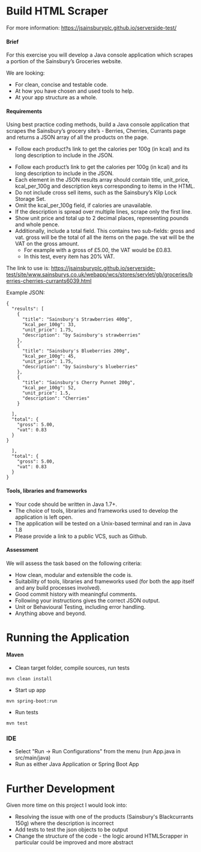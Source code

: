 # Build HTML Scraper

For more information: https://jsainsburyplc.github.io/serverside-test/

#### Brief
For this exercise you will develop a Java console application which scrapes a portion of the Sainsbury’s Groceries website.

We are looking:
- For clean, concise and testable code.
- At how you have chosen and used tools to help.
- At your app structure as a whole.

#### Requirements
Using best practice coding methods, build a Java console application that scrapes the Sainsbury’s grocery site’s - Berries, Cherries, Currants page and returns a JSON array of all the products on the page.

* Follow each product?s link to get the calories per 100g (in kcal) 
and its long description to include in the JSON.

- Follow each product’s link to get the calories per 100g (in kcal) and its long description to include in the JSON.
- Each element in the JSON results array should contain title, unit_price, kcal_per_100g and description keys corresponding to items in the HTML.
- Do not include cross sell items, such as the Sainsbury’s Klip Lock Storage Set.
- Omit the kcal_per_100g field, if calories are unavailable.
- If the description is spread over multiple lines, scrape only the first line.
- Show unit price and total up to 2 decimal places, representing pounds and whole pence.
- Additionally, include a total field. This contains two sub-fields: gross and vat. gross will be the total of all the items on the page. the vat will be the VAT on the gross amount.
    - For example with a gross of £5.00, the VAT would be £0.83.
    - In this test, every item has 20% VAT.

The link to use is: https://jsainsburyplc.github.io/serverside-test/site/www.sainsburys.co.uk/webapp/wcs/stores/servlet/gb/groceries/berries-cherries-currants6039.html

Example JSON:
```
{
  "results": [
    {
      "title": "Sainsbury's Strawberries 400g",
      "kcal_per_100g": 33,
      "unit_price": 1.75,
      "description": "by Sainsbury's strawberries"
    },
    {
      "title": "Sainsbury's Blueberries 200g",
      "kcal_per_100g": 45,
      "unit_price": 1.75,
      "description": "by Sainsbury's blueberries"
    },
    {
      "title": "Sainsbury's Cherry Punnet 200g",
      "kcal_per_100g": 52,
      "unit_price": 1.5,
      "description": "Cherries"
    }

  ],
  "total": {
    "gross": 5.00,
    "vat": 0.83
  }
}

  ],
  "total": {
    "gross": 5.00,
    "vat": 0.83
  }
}
```
#### Tools, libraries and frameworks
- Your code should be written in Java 1.7+.
- The choice of tools, libraries and frameworks used to develop the application is left open.
- The application will be tested on a Unix-based terminal and ran in Java 1.8
- Please provide a link to a public VCS, such as Github.

#### Assessment
We will assess the task based on the following criteria:
- How clean, modular and extensible the code is.
- Suitability of tools, libraries and frameworks used (for both the app itself and any build processes involved).
- Good commit history with meaningful comments.
- Following your instructions gives the correct JSON output.
- Unit or Behavioural Testing, including error handling.
- Anything above and beyond.

# Running the Application

#### Maven
- Clean target folder, compile sources, run tests
```
mvn clean install
```
- Start up app

```
mvn spring-boot:run
```
- Run tests
```
mvn test
```

### IDE
- Select "Run -> Run Configurations" from the menu (run App.java in src/main/java)
- Run as either Java Application or Spring Boot App

# Further Development
Given more time on this project I would look into:
- Resolving the issue with one of the products (Sainsbury's Blackcurrants 150g) where the description is incorrect
- Add tests to test the json objects to be output
- Change the structure of the code - the logic around HTMLScrapper in particular could be improved and more abstract


